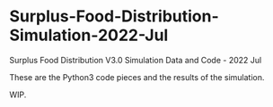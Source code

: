 # Surplus-Food-Distribution-Simulation-2022-Jul

Surplus Food Distribution V3.0 Simulation Data and Code - 2022 Jul 

These are the Python3 code pieces and the results of the simulation.

WIP.
